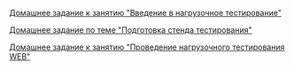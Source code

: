 [Домашнее задание к занятию "Введение в нагрузочное тестирование"](https://github.com/QA-USV/PerformanceTesting/blob/main/Homeworks.md)

[Домашнее задание по теме "Подготовка стенда тестирования"](https://github.com/QA-USV/GrafanaLesson)

[Домашнее задание к занятию "Проведение нагрузочного тестирования WEB"](https://github.com/QA-USV/Lesson_9.3)
